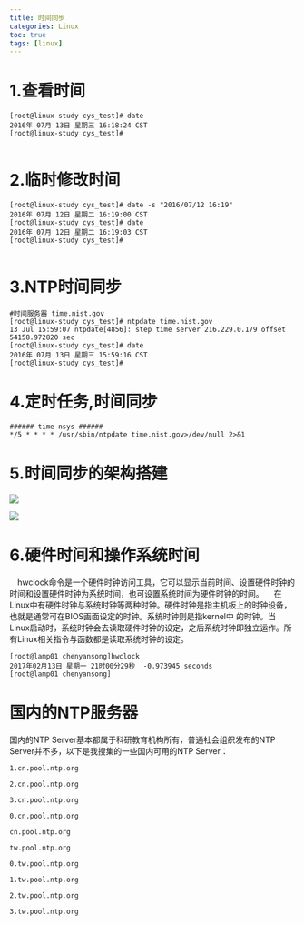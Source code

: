 ```yaml
---
title: 时间同步
categories: Linux   
toc: true  
tags: [linux]
---
```



# 1.查看时间

```
[root@linux-study cys_test]# date
2016年 07月 13日 星期三 16:18:24 CST
[root@linux-study cys_test]#
 
```


# 2.临时修改时间
```
[root@linux-study cys_test]# date -s "2016/07/12 16:19"
2016年 07月 12日 星期二 16:19:00 CST
[root@linux-study cys_test]# date
2016年 07月 12日 星期二 16:19:03 CST
[root@linux-study cys_test]#
 

```



# 3.NTP时间同步
```
#时间服务器 time.nist.gov
[root@linux-study cys_test]# ntpdate time.nist.gov        
13 Jul 15:59:07 ntpdate[4856]: step time server 216.229.0.179 offset 54158.972820 sec
[root@linux-study cys_test]# date
2016年 07月 13日 星期三 15:59:16 CST
[root@linux-study cys_test]# 

```



# 4.定时任务,时间同步
```
###### time nsys ######
*/5 * * * * /usr/sbin/ntpdate time.nist.gov>/dev/null 2>&1

```

# 5.时间同步的架构搭建

![](http://ols7leonh.bkt.clouddn.com//assert/img/linux/时间同步/1.png)

![](http://ols7leonh.bkt.clouddn.com//assert/img/linux/时间同步/2.png)
 


# 6.硬件时间和操作系统时间
&emsp;hwclock命令是一个硬件时钟访问工具，它可以显示当前时间、设置硬件时钟的时间和设置硬件时钟为系统时间，也可设置系统时间为硬件时钟的时间。
&emsp;在Linux中有硬件时钟与系统时钟等两种时钟。硬件时钟是指主机板上的时钟设备，也就是通常可在BIOS画面设定的时钟。系统时钟则是指kernel中 的时钟。当Linux启动时，系统时钟会去读取硬件时钟的设定，之后系统时钟即独立运作。所有Linux相关指令与函数都是读取系统时钟的设定。

```
[root@lamp01 chenyansong]hwclock
2017年02月13日 星期一 21时00分29秒  -0.973945 seconds
[root@lamp01 chenyansong]
```
# 国内的NTP服务器

国内的NTP Server基本都属于科研教育机构所有，普通社会组织发布的NTP Server并不多，以下是我搜集的一些国内可用的NTP Server：

```
1.cn.pool.ntp.org

2.cn.pool.ntp.org

3.cn.pool.ntp.org

0.cn.pool.ntp.org

cn.pool.ntp.org

tw.pool.ntp.org

0.tw.pool.ntp.org

1.tw.pool.ntp.org

2.tw.pool.ntp.org

3.tw.pool.ntp.org
```


